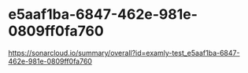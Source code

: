 # e5aaf1ba-6847-462e-981e-0809ff0fa760
https://sonarcloud.io/summary/overall?id=examly-test_e5aaf1ba-6847-462e-981e-0809ff0fa760
